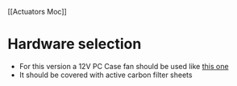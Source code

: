 [[Actuators Moc]]

# Hardware selection
- For this version a 12V PC Case fan should be used like [this one](https://www.mindfactory.de/product_info.php/be-quiet--Pure-Wings-2-120x120x25mm-2000-U-min-35-9-dB-A--schwarz_1292442.html) 
- It should be covered with active carbon filter sheets